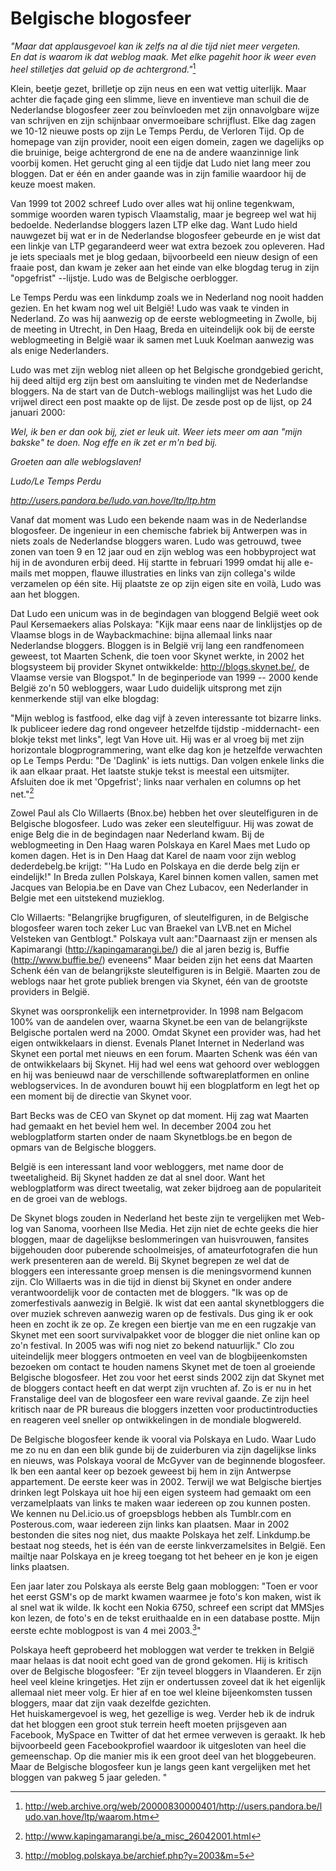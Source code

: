 # Belgische blogosfeer

*"Maar dat applausgevoel kan ik zelfs na al die tijd niet meer
vergeten.\
En dat is waarom ik dat weblog maak. Met elke pagehit hoor ik weer even
heel stilletjes dat geluid op de achtergrond."*[^1]

Klein, beetje gezet, brilletje op zijn neus en een wat vettig uiterlijk.
Maar achter die façade ging een slimme, lieve en inventieve man schuil
die de Nederlandse blogosfeer zeer zou beïnvloeden met zijn onnavolgbare
wijze van schrijven en zijn schijnbaar onvermoeibare schrijflust. Elke
dag zagen we 10-12 nieuwe posts op zijn Le Temps Perdu, de Verloren
Tijd. Op de homepage van zijn provider, nooit een eigen domein, zagen we
dagelijks op die bruinige, beige achtergrond de ene na de andere
waanzinnige link voorbij komen. Het gerucht ging al een tijdje dat Ludo
niet lang meer zou bloggen. Dat er één en ander gaande was in zijn
familie waardoor hij de keuze moest maken.

Van 1999 tot 2002 schreef Ludo over alles wat hij online tegenkwam,
sommige woorden waren typisch Vlaamstalig, maar je begreep wel wat hij
bedoelde. Nederlandse bloggers lazen LTP elke dag. Want Ludo hield
nauwgezet bij wat er in de Nederlandse blogosfeer gebeurde en je wist
dat een linkje van LTP gegarandeerd weer wat extra bezoek zou opleveren.
Had je iets speciaals met je blog gedaan, bijvoorbeeld een nieuw design
of een fraaie post, dan kwam je zeker aan het einde van elke blogdag
terug in zijn "opgefrist" --lijstje. Ludo was de Belgische oerblogger.

Le Temps Perdu was een linkdump zoals we in Nederland nog nooit hadden
gezien. En het kwam nog wel uit België! Ludo was vaak te vinden in
Nederland. Zo was hij aanwezig op de eerste weblogmeeting in Zwolle, bij
de meeting in Utrecht, in Den Haag, Breda en uiteindelijk ook bij de
eerste weblogmeeting in België waar ik samen met Luuk Koelman aanwezig
was als enige Nederlanders.

Ludo was met zijn weblog niet alleen op het Belgische grondgebied
gericht, hij deed altijd erg zijn best om aansluiting te vinden met de
Nederlandse bloggers. Na de start van de Dutch-weblogs mailinglijst was
het Ludo die vrijwel direct een post maakte op de lijst. De zesde post
op de lijst, op 24 januari 2000:

*Wel, ik ben er dan ook bij, ziet er leuk uit. Weer iets meer om aan
\"mijn bakske\" te doen. Nog effe en ik zet er m\'n bed bij.*

*Groeten aan alle weblogslaven!*

*Ludo/Le Temps Perdu*

*http://users.pandora.be/ludo.van.hove/ltp/ltp.htm*

Vanaf dat moment was Ludo een bekende naam was in de Nederlandse
blogosfeer. De ingenieur in een chemische fabriek bij Antwerpen was in
niets zoals de Nederlandse bloggers waren. Ludo was getrouwd, twee zonen
van toen 9 en 12 jaar oud en zijn weblog was een hobbyproject wat hij in
de avonduren erbij deed. Hij startte in februari 1999 omdat hij alle
e-mails met moppen, flauwe illustraties en links van zijn collega's
wilde verzamelen op één site. Hij plaatste ze op zijn eigen site en
voilà, Ludo was aan het bloggen.

Dat Ludo een unicum was in de begindagen van bloggend België weet ook
Paul Kersemaekers alias Polskaya: "Kijk maar eens naar de linklijstjes
op de Vlaamse blogs in de Waybackmachine: bijna allemaal links naar
Nederlandse bloggers. Bloggen is in België vrij lang een randfenomeen
geweest, tot Maarten Schenk, die toen voor Skynet werkte, in 2002 het
blogsysteem bij provider Skynet ontwikkelde: http://blogs.skynet.be/, de
Vlaamse versie van Blogspot." In de beginperiode van 1999 -- 2000 kende
België zo'n 50 webloggers, waar Ludo duidelijk uitsprong met zijn
kenmerkende stijl van elke blogdag:

\"Mijn weblog is fastfood, elke dag vijf à zeven interessante tot
bizarre links. Ik publiceer iedere dag rond ongeveer hetzelfde tijdstip
-middernacht- een blokje tekst met links\", legt Van Hove uit. Hij was
er al vroeg bij met zijn horizontale blogprogrammering, want elke dag
kon je hetzelfde verwachten op Le Temps Perdu: \"De \'Daglink\' is iets
nuttigs. Dan volgen enkele links die ik aan elkaar praat. Het laatste
stukje tekst is meestal een uitsmijter. Afsluiten doe ik met
\'Opgefrist\'; links naar verhalen en columns op het net.\"[^2]

Zowel Paul als Clo Willaerts (Bnox.be) hebben het over sleutelfiguren in
de Belgische blogosfeer. Ludo was zeker een sleutelfiguur. Hij was zowat
de enige Belg die in de begindagen naar Nederland kwam. Bij de
weblogmeeting in Den Haag waren Polskaya en Karel Maes met Ludo op komen
dagen. Het is in Den Haag dat Karel de naam voor zijn weblog
dederdebelg.be krijgt: "\'Ha Ludo en Polskaya en die derde belg zijn er
eindelijk!" In Breda zullen Polskaya, Karel binnen komen vallen, samen
met Jacques van Belopia.be en Dave van Chez Lubacov, een Nederlander in
Belgie met een uitstekend muzieklog.

Clo Willaerts: "Belangrijke brugfiguren, of sleutelfiguren, in de
Belgische blogosfeer waren toch zeker Luc van Braekel van LVB.net en
Michel Velsteken van Gentblogt." Polskaya vult aan:"Daarnaast zijn er
mensen als Kapimarangi (http://kapingamarangi.be/) die al jaren bezig
is, Buffie (http://www.buffie.be/) eveneens" Maar beiden zijn het eens
dat Maarten Schenk één van de belangrijkste sleutelfiguren is in België.
Maarten zou de weblogs naar het grote publiek brengen via Skynet, één
van de grootste providers in België.

Skynet was oorspronkelijk een internetprovider. In 1998 nam Belgacom
100% van de aandelen over, waarna Skynet.be een van de belangrijkste
Belgische portalen werd na 2000. Omdat Skynet een provider was, had het
eigen ontwikkelaars in dienst. Evenals Planet Internet in Nederland was
Skynet een portal met nieuws en een forum. Maarten Schenk was één van de
ontwikkelaars bij Skynet. Hij had wel eens wat gehoord over webloggen en
hij was benieuwd naar de verschillende softwareplatformen en online
weblogservices. In de avonduren bouwt hij een blogplatform en legt het
op een moment bij de directie van Skynet voor.

Bart Becks was de CEO van Skynet op dat moment. Hij zag wat Maarten had
gemaakt en het beviel hem wel. In december 2004 zou het weblogplatform
starten onder de naam Skynetblogs.be en begon de opmars van de Belgische
bloggers.

België is een interessant land voor webloggers, met name door de
tweetaligheid. Bij Skynet hadden ze dat al snel door. Want het
weblogplatform was direct tweetalig, wat zeker bijdroeg aan de
populariteit en de groei van de weblogs.

De Skynet blogs zouden in Nederland het beste zijn te vergelijken met
Web-log van Sanoma, voorheen Ilse Media. Het zijn niet de echte geeks
die hier bloggen, maar de dagelijkse beslommeringen van huisvrouwen,
fansites bijgehouden door puberende schoolmeisjes, of amateurfotografen
die hun werk presenteren aan de wereld. Bij Skynet begrepen ze wel dat
de bloggers een interessante groep mensen is die meningsvormend kunnen
zijn. Clo Willaerts was in die tijd in dienst bij Skynet en onder andere
verantwoordelijk voor de contacten met de bloggers. "Ik was op de
zomerfestivals aanwezig in België. Ik wist dat een aantal skynetbloggers
die over muziek schreven aanwezig waren op de festivals. Dus ging ik er
ook heen en zocht ik ze op. Ze kregen een biertje van me en een rugzakje
van Skynet met een soort survivalpakket voor de blogger die niet online
kan op zo'n festival. In 2005 was wifi nog niet zo bekend natuurlijk."
Clo zou uiteindelijk meer bloggers ontmoeten en veel van de
blogbijeenkomsten bezoeken om contact te houden namens Skynet met de
toen al groeiende Belgische blogosfeer. Het zou voor het eerst sinds
2002 zijn dat Skynet met de bloggers contact heeft en dat werpt zijn
vruchten af. Zo is er nu in het Franstalige deel van de blogosfeer een
ware revival gaande. Ze zijn heel kritisch naar de PR bureaus die
bloggers inzetten voor productintroducties en reageren veel sneller op
ontwikkelingen in de mondiale blogwereld.

De Belgische blogosfeer kende ik vooral via Polskaya en Ludo. Waar Ludo
me zo nu en dan een blik gunde bij de zuiderburen via zijn dagelijkse
links en nieuws, was Polskaya vooral de McGyver van de beginnende
blogosfeer. Ik ben een aantal keer op bezoek geweest bij hem in zijn
Antwerpse appartement. De eerste keer was in 2002. Terwijl we wat
Belgische biertjes drinken legt Polskaya uit hoe hij een eigen systeem
had gemaakt om een verzamelplaats van links te maken waar iedereen op
zou kunnen posten. We kennen nu Del.icio.us of groepsblogs hebben als
Tumblr.com en Posterous.com, waar iedereen zijn links kan plaatsen. Maar
in 2002 bestonden die sites nog niet, dus maakte Polskaya het zelf.
Linkdump.be bestaat nog steeds, het is één van de eerste
linkverzamelsites in België. Een mailtje naar Polskaya en je kreeg
toegang tot het beheer en je kon je eigen links plaatsen.

Een jaar later zou Polskaya als eerste Belg gaan mobloggen: "Toen er
voor het eerst GSM\'s op de markt kwamen waarmee je foto's kon maken,
wist ik al snel wat ik wilde. Ik kocht een Nokia 6750, schreef een
script dat MMSjes kon lezen, de foto\'s en de tekst eruithaalde en in
een database postte. Mijn eerste echte moblogpost is van 4 mei
2003.[^3]"

Polskaya heeft geprobeerd het mobloggen wat verder te trekken in België
maar helaas is dat nooit echt goed van de grond gekomen. Hij is kritisch
over de Belgische blogosfeer: "Er zijn teveel bloggers in Vlaanderen. Er
zijn heel veel kleine kringetjes. Het zijn er ondertussen zoveel dat ik
het eigenlijk\
allemaal niet meer volg. Er hier af en toe wel kleine bijeenkomsten
tussen bloggers, maar dat zijn vaak dezelfde gezichten.\
Het huiskamergevoel is weg, het gezellige is weg. Verder heb ik de
indruk dat het bloggen een groot stuk terrein heeft moeten prijsgeven
aan Facebook, MySpace en Twitter of dat het ermee verweven is geraakt.
Ik heb bijvoorbeeld geen Facebookprofiel waardoor ik uitgesloten van
heel die gemeenschap. Op die manier mis ik een groot deel van het
bloggebeuren. Maar de Belgische blogosfeer kun je langs geen kant
vergelijken met het bloggen van pakweg 5 jaar geleden. "

[^1]: http://web.archive.org/web/20000830000401/http://users.pandora.be/ludo.van.hove/ltp/waarom.htm

[^2]: http://www.kapingamarangi.be/a_misc_26042001.html

[^3]: http://moblog.polskaya.be/archief.php?y=2003&m=5
